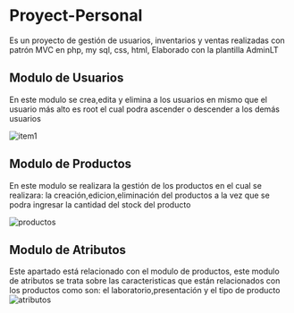 # Proyect-Personal
Es un proyecto de gestión de usuarios, inventarios y ventas realizadas con patrón MVC en php, my sql, css, html, 
Elaborado con la plantilla AdminLT


## Modulo de Usuarios
En este modulo se crea,edita y elimina a los usuarios en mismo que el usuario más alto es root el cual podra ascender o descender a los demás usuarios 

![item1](https://user-images.githubusercontent.com/62443346/90937731-07fc5680-e3cd-11ea-9b7b-22a0f4f69558.png)


## Modulo de Productos
En este modulo se realizara la gestión de los productos  en el cual se realizara: la creación,edicion,eliminación del productos a la vez que se podra ingresar la cantidad del stock del producto

![productos](https://user-images.githubusercontent.com/62443346/92520898-f5ae5500-f1e1-11ea-9ad0-e9d8c274af37.png)

## Modulo de Atributos
Este apartado está relacionado con el modulo de productos, este modulo de atributos se trata sobre las caracteristicas que están relacionados con los productos como son: el laboratorio,presentación y el tipo de producto
![atributos](https://user-images.githubusercontent.com/62443346/92521620-2773eb80-f1e3-11ea-968d-566899037e4a.png)


